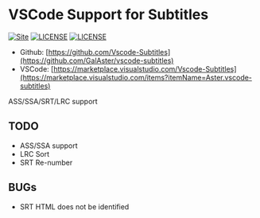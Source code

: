 VSCode Support for Subtitles
============================
[![Site](https://img.shields.io/badge/Version-v0.2.x-%23FF4D5B.svg?style=flat-square)](https://github.com/GalAster/vscode-subtitles)
[![LICENSE](https://img.shields.io/badge/license-Anti%20996-blue.svg?style=flat-square)](https://github.com/996icu/996.ICU/blob/master/LICENSE)
[![LICENSE](https://img.shields.io/badge/license-MPL%202.0-blue.svg?style=flat-square)](https://github.com/GalAster/vscode-subtitles/blob/master/License.md)

- Github: [https://github.com/Vscode-Subtitles](https://github.com/GalAster/vscode-subtitles)
- VSCode: [https://marketplace.visualstudio.com/Vscode-Subtitles](https://marketplace.visualstudio.com/items?itemName=Aster.vscode-subtitles)


ASS/SSA/SRT/LRC support


## TODO
- ASS/SSA support
- LRC Sort
- SRT Re-number

## BUGs
- SRT HTML does not be identified